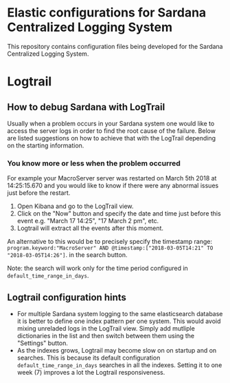 # Elastic configurations for Sardana Centralized Logging System

This repository contains configuration files being developed for the Sardana
Centralized Logging System.

# Logtrail

## How to debug Sardana with LogTrail

Usually when a problem occurs in your Sardana system one would like to access
the server logs in order to find the root cause of the failure. Below are
listed suggestions on how to achieve that with the LogTrail depending on
the starting information.

### You know more or less when the problem occurred

For example your MacroServer server was restarted on March 5th 2018
at 14:25:15.670 and you would like to know if there were any abnormal issues
just before the restart.

1. Open Kibana and go to the LogTrail view.
2. Click on the "Now" button and specify the date and time just before this 
event e.g. "March 17 14:25", "17 March 2 pm", etc. 
3. Logtrail will extract all the events after this moment.

An alternative to this would be to precisely specify the timestamp range:
`program.keyword:"MacroServer" AND @timestamp:["2018-03-05T14:21" TO "2018-03-05T14:26"]`.
in the search button.

Note: the search will work only for the time period configured in 
`default_time_range_in_days`.

## Logtrail configuration hints

* For multiple Sardana system logging to the same elasticsearch database it
is better to  define one index pattern per one system. This would avoid mixing
unreladed logs in the LogTrail view. Simply add mutliple dictionaries in the
list and then switch between them using the "Settings" button.
* As the indexes grows, Logtrail may become slow on on startup and on 
searches. This is because its default configuration `default_time_range_in_days`
searches in all the indexes. Setting it to one week (7) improves a lot the 
Logtrail responsiveness.  
